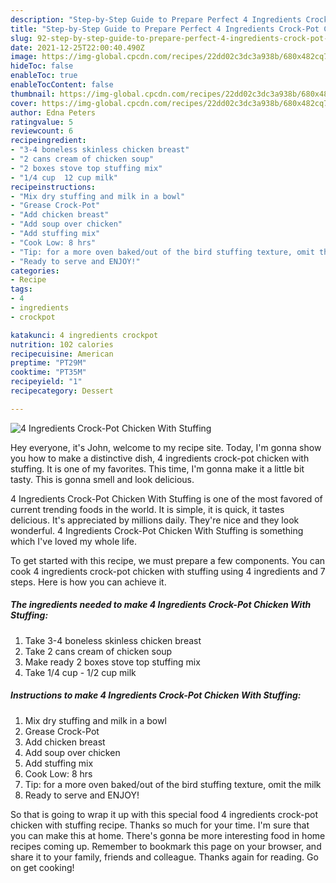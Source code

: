 ```yaml
---
description: "Step-by-Step Guide to Prepare Perfect 4 Ingredients Crock-Pot Chicken With Stuffing"
title: "Step-by-Step Guide to Prepare Perfect 4 Ingredients Crock-Pot Chicken With Stuffing"
slug: 92-step-by-step-guide-to-prepare-perfect-4-ingredients-crock-pot-chicken-with-stuffing
date: 2021-12-25T22:00:40.490Z
image: https://img-global.cpcdn.com/recipes/22dd02c3dc3a938b/680x482cq70/4-ingredients-crock-pot-chicken-with-stuffing-recipe-main-photo.jpg
hideToc: false
enableToc: true
enableTocContent: false
thumbnail: https://img-global.cpcdn.com/recipes/22dd02c3dc3a938b/680x482cq70/4-ingredients-crock-pot-chicken-with-stuffing-recipe-main-photo.jpg
cover: https://img-global.cpcdn.com/recipes/22dd02c3dc3a938b/680x482cq70/4-ingredients-crock-pot-chicken-with-stuffing-recipe-main-photo.jpg
author: Edna Peters
ratingvalue: 5
reviewcount: 6
recipeingredient:
- "3-4 boneless skinless chicken breast"
- "2 cans cream of chicken soup"
- "2 boxes stove top stuffing mix"
- "1/4 cup  12 cup milk"
recipeinstructions:
- "Mix dry stuffing and milk in a bowl"
- "Grease Crock-Pot"
- "Add chicken breast"
- "Add soup over chicken"
- "Add stuffing mix"
- "Cook Low: 8 hrs"
- "Tip: for a more oven baked/out of the bird stuffing texture, omit the milk"
- "Ready to serve and ENJOY!"
categories:
- Recipe
tags:
- 4
- ingredients
- crockpot

katakunci: 4 ingredients crockpot 
nutrition: 102 calories
recipecuisine: American
preptime: "PT29M"
cooktime: "PT35M"
recipeyield: "1"
recipecategory: Dessert

---
```



![4 Ingredients Crock-Pot Chicken With Stuffing](https://img-global.cpcdn.com/recipes/22dd02c3dc3a938b/680x482cq70/4-ingredients-crock-pot-chicken-with-stuffing-recipe-main-photo.jpg)

Hey everyone, it's John, welcome to my recipe site. Today, I'm gonna show you how to make a distinctive dish, 4 ingredients crock-pot chicken with stuffing. It is one of my favorites. This time, I'm gonna make it a little bit tasty. This is gonna smell and look delicious.



4 Ingredients Crock-Pot Chicken With Stuffing is one of the most favored of current trending foods in the world. It is simple, it is quick, it tastes delicious. It's appreciated by millions daily. They're nice and they look wonderful. 4 Ingredients Crock-Pot Chicken With Stuffing is something which I've loved my whole life.


To get started with this recipe, we must prepare a few components. You can cook 4 ingredients crock-pot chicken with stuffing using 4 ingredients and 7 steps. Here is how you can achieve it.

<!--inarticleads1-->

##### The ingredients needed to make 4 Ingredients Crock-Pot Chicken With Stuffing:

1. Take 3-4 boneless skinless chicken breast
1. Take 2 cans cream of chicken soup
1. Make ready 2 boxes stove top stuffing mix
1. Take 1/4 cup - 1/2 cup milk




<!--inarticleads2-->

##### Instructions to make 4 Ingredients Crock-Pot Chicken With Stuffing:

1. Mix dry stuffing and milk in a bowl
1. Grease Crock-Pot
1. Add chicken breast
1. Add soup over chicken
1. Add stuffing mix
1. Cook Low: 8 hrs
1. Tip: for a more oven baked/out of the bird stuffing texture, omit the milk
1. Ready to serve and ENJOY!



So that is going to wrap it up with this special food 4 ingredients crock-pot chicken with stuffing recipe. Thanks so much for your time. I'm sure that you can make this at home. There's gonna be more interesting food in home recipes coming up. Remember to bookmark this page on your browser, and share it to your family, friends and colleague. Thanks again for reading. Go on get cooking!
